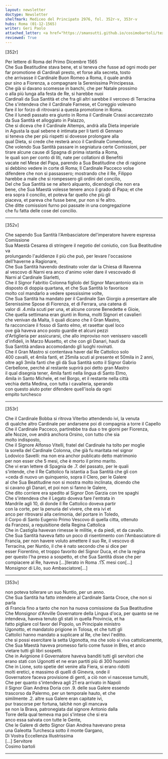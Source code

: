 ```yaml
---
layout: newsletter
doctype: Newsletter
shelfmark: Mediceo del Principato 2976, fol. 352r-v, 353r-v
hubs: Roma (01-12-1565)
writer: Geri Paolo
attached_letter: <a href="https://smansutti.github.io/cosimobartoli/texts/2976_143/">2976_143</a>
reviewed: True
---
```


[352r]  
  
  
Per lettere di Roma del Primo Dicembre 1565  
Che Sua Beatitudine stava bene, et si teneva che fusse ad ogni modo per  
far promotione di Cardinali presto, et forse alla secreta, tosto  
che arrivasse il Cardinale Buon Romeo a Roma, il quale andrà  
pur sino a Fiorenza, a compagnare la Serenissima Principessa.  
Che già si davano scomesse in banchi, che per Natale prossimo  
o alla più lunga alla festa de Re, si harebbe nuoi  
Cardinali da Sua Santità et che fra gli altri sarebbe il vercovo di Terracina  
Che s'intendeva che il Cardinale Farnese, et Coreggio volevano  
fare il lor forzo di ritrovarsi a questa promotione in Roma.  
Che il lunedì passato era giunto in Roma il Cardinale Crassi accarezzato  
da Sua Santità et alloggiato in Palazzo,  
Che si diceva che il Cardinale Altemps, andrà alla Dieta imperiale  
in Agusta la qual sebene è intimata per li tanti di Gennaro  
si teneva che per più rispetti si dovesse prolongare alla  
qual Dieta, si crede che resterà anco il Cardinale Comendone,  
Che volendo Sua Santità passare in segniatura certe Comissioni, per  
tirare alcune cause di Spagna di prima istantia a Roma,  
le quali son per conto di liti, nate per collationi di Benefitii  
vacate nel Mese del Papa, parendo a Sua Beatitudine che di ragione  
si debbino vedere in corte di Roma; Il Cardinale Pacceco volse  
difendere che non si passassero; mostrando che il Re, Filippo  
harebbe a male che si rompessero gli ordini del concilio,  
Del che Sua Santità se ne alterò alquanto, dicendogli che non era  
bene, che Sua Maestà volesse tenere anco il grado di Papa; et che  
era sopra il concilio, et poteva far quello che più gli  
piaceva, et pareva che fusse bene, pur non si fe altro.  
Che ditte comissioni furno poi passate in una congregazione  
che fu fatta delle cose del concilio.  
  
---  

[352v]  
  
  
Che sapendo Sua Santità l'Ambasciatore del'imperatore havere espressa Comissione  
Sua Maestà Cesarea di stringere il negotio del coniutio, con Sua Beatitudine va  
prolungando l'auldienze il più che può, per levare l'occasione  
dell'haverne a Ragionare,  
Che Sua Santità havendo destinato voler dar la Chiesa di Ravenna  
al vescovo di Narni era anco d'animo voler dare il vescovado di  
Narni al Cardinale Siarletti,  
Che il Signor Fabritio Colonna figliolo del Signor Marcantonio sta in  
disposto di doppia quartana, et che Sua Santità lo favorisce  
molto col mandarlo a vedere spessissime volte,  
Che Sua Santità ha mandato per il Cardinale San Giorgio a presentare alle  
Serenissime Spose di Fiorenza, et di Ferrara, una catena di  
valor di .4.mila scuti per una, et alcune corone Benedette e Gioie,  
Che quella settimana eran giunti in Roma, molti Signori et cavalieri  
che venivan da Malta, li quali dicano che il Gran Mastro,  
fa racconciare il fosso di Santo elmo, et rasettar quel loco  
ove già haveva anco posto guardie et alcuni pezzi  
d'Artiglieria per assicurarsi, che allo improviso non venissero vascelli  
d'infideli, in Marzo Musetto, et che con gli Danari, hauti da  
Sua Santità andava accomodando gli luoghi rovinati.  
Che il Gran Mastro si contentava haver dal Re Cattolico solo  
400 cavalli, et 4mila fanti, et 25mila scuti al presente et 50mila in 2 anni,  
oltre agli 3mila fanti che gli dà Sua Santità sotto il Signor Gabrio  
Cerbellone, perchè al restante suprirà poi detto gran Mastro  
il qual disegnia tener, 4mila fanti nella lingua di Santo Elmo,  
4mila in Santo Michele, et nel Borgo, et il restante nella città  
vechia detta Medina, con tutta i cavalleria, sperando  
con questo aiuto poter difendere quell'isola da ogni  
empito turchesco  
  
---  

[353r]  
  
  
Che il Cardinale Bobba si ritrova Viterbo attendendo ivi, la venuta  
di qualche altro Cardinale per andarsene poi di compagnia a torre il Capello  
Che il Cardinale Pacceco, partirebbe tra dua o tre giorni per Fiorenza,  
alle Nozze, ove andrà anchora Orsino, con tutto che sia  
molto indisposto,  
Che il Signore Alfonso Vitelli, fratel del Cardinale ha tolto per moglie  
la sorella del Cardinale Colonna, che già fu maritata nel signor  
Lodovico Savelli: ma non era anchor publicato detto matrimonio  
per non esser che 5 mesi, che è morto il primo marito.  
Che vi eran lettere di Spagnia de .7. del passato, per le quali  
s'intende, che il Re Cattolico fa istantia a Sua Santità che gli con  
=ceda di nuovo un quinquenio, sopra il Clero, per le Galere  
al che Sua Beatitudine non si mostra molto inclinata, dicendo che  
si cavano gli Danari, et poi non si fanno le Galere,  
Che dito corriere era spedito al Signor Don Garzia con tre spaghi  
Che s'intendeva che il Legato doveva fare l'entrata in  
Mandrile agli 10, di donde il Re Cattolico doveva partir  
con la corte, per la penuria del vivere, che era ivi et  
anco per ritrovarsi alla cerimonia, del portare in Toledo,  
il Corpo di Santo Eugenio Primo Vescovo di quella citta, ottenuto  
da Franzesi, a requisitione della Regina Cattolica  
Che in Castiglia havevan rimesse le militie, e da piedi, et da cavallo.  
Che Sua Santità haveva fatto un poco di risentimento con l'Ambasciatore di  
Francia, per non havere voluto amettere il suo Re, il vescovo di  
Terracina, per Nuntio, il che è nato secondo che si dice per  
esser Fiorentino, et troppo favorito del Signor Duca, et che la regina  
per questo l'ha preso a sospetto, et che Sua Santità disse che per  
compiacere al Re, haveva [...]llerato in Roma .1̅5̅. mesi con[...]  
Monsignor di Lilo, suo Ambasciatore[...]  
  
---  

[353v]  
  
  
non poteva tollerare un suo Nuntio, per un anno.  
Che Sua Santità ha fatto intendere al Cardinale Santa Croce, che non si parla  
di Francia fino a tanto che non ha nuova comissione da Sua Beatitudine  
Che Monsignor d'Anville Governatore della Lingua d'oca, per quanto se ne  
intendeva, haveva tenuto gli stati in quella Provincia, et ha  
fatto pigliare col favor del Popolo, un Principale ministro  
Ugonotto, et mandatolo prigione in Tolosa, et che tutti gli  
Cattolici hanno mandato a suplicare al Re, che lievi l'editto.  
che si possi esercitare la setta Ugonotta, ma che solo si viva cattolicamente,  
Che Sua Maestà haveva promesso farlo come fusse in Bles, et anco  
vietare tutti gli libri sospetti.  
Che in Avignione il Governatore haveva banditi tutti gli servitori che  
erano stati con Ugonotti et ne eran partiti più di 300  huomini  
Che in Lione, soto spetie del venire alla Fiera, si erano ridotti  
molti eretici, e massimo di quelli di Ginevra, onde il  
Governatore faceva provisione di genti, a ciò non vi nascesse tumulti,  
Che per quanto s'intendeva agli 21 era arrivato in Napoli  
il Signor Gian Andrea Doria con .9. delle sua Galere essendo  
trascorso da Palermo, per un temporale hauto, et che   
similmente .2. altre sua Galere eran capitate ivi,  
pur trascorse per fortuna, talchè non gli mancava  
se non la Brava, patronegiata dal signore Antonio dalla  
Torre della qual temeva ma poi s'intese che si era  
anco essa salvata con tutte le Gente,  
Che le Galere di detto Signor Gian Andrea havevano presa  
una Galeotta Turchesca sotto il monte Gargano,  
Di Vostra Eccellenza Illustrissima  
[...] Servitore  
Cosimo bartoli  
  
---  

